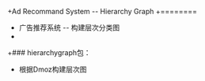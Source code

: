 +Ad Recommand System -- Hierarchy Graph
+========
+ 广告推荐系统 -- 构建层次分类图
+
+### hierarchygraph包：
+ 根据Dmoz构建层次图
